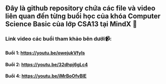 ## Đây là github repository chứa các file và video liên quan đến từng buổi học của khóa Computer Science Basic của lớp CSA13 tại MindX 📖
### Link video các buổi tham khảo bên dưới📹:
#### Buổi 1: https://youtu.be/owejukVfyls
#### Buổi 2: https://youtu.be/32dhpj6gLc4
#### Buổi 4: https://youtu.be/iMrBoOfvBIE
